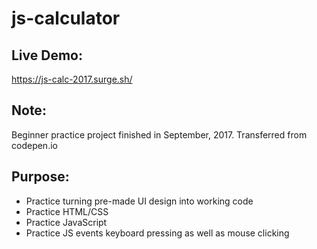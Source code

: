 # js-calculator

## Live Demo:
https://js-calc-2017.surge.sh/

## Note:
Beginner practice project finished in September, 2017. Transferred from codepen.io

## Purpose:
- Practice turning pre-made UI design into working code
- Practice HTML/CSS
- Practice JavaScript
- Practice JS events keyboard pressing as well as mouse clicking
